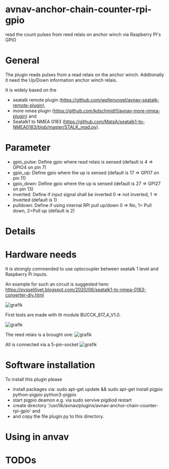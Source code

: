 # avnav-anchor-chain-counter-rpi-gpio
read the count pulses from reed relais on anchor winch via Raspberry PI's GPIO

# General

The plugin reads pulses from a read relais on the anchor winch.
Addtionally it need the Up/Down information anchor winch relais.

It is widely based on the
- seatalk remote plugin (https://github.com/wellenvogel/avnav-seatalk-remote-plugin),
- more nmea plugin      (https://github.com/kdschmidt1/avnav-more-nmea-plugin) and
- Seatalk1 to NMEA 0183 (https://github.com/MatsA/seatalk1-to-NMEA0183/blob/master/STALK_read.py).

# Parameter

- gpio_pulse: Define gpio where read relais is sensed (default is 4 => GPIO4 on pin 7)
- gpio_up: Define gpio where the up is sensed (default is 17 => GPI17 on pin 11)
- gpio_down: Define gpio where the up is sensed (default is 27 => GPI27 on pin 13)
- inverted: Define if input signal shall be inverted 0 => not inverted, 1 => Inverted (default is 1)
- pulldown: Define if using internal RPi pull up/down 0 => No, 1= Pull down, 2=Pull up (default is 2)

# Details

# Hardware needs
It is strongly commended to use optocoupler between seatalk 1 level and Raspberry Pi inputs.

An example for such an circuit is suggested here: https://pysselilivet.blogspot.com/2020/06/seatalk1-to-nmea-0183-converter-diy.html

![grafik](https://user-images.githubusercontent.com/98450191/153389077-942ecb63-cb50-4e82-a864-6e4f0f91789d.png)

First tests are made with th module BUCCK_817_4_V1.0.

![grafik](https://user-images.githubusercontent.com/98450191/153608792-99a1337d-caae-4a5d-8227-dcfd2a1625f6.png)

The reed relais is a brought one:
![grafik](https://user-images.githubusercontent.com/98450191/153610102-a7032b86-b099-4cb0-8240-e705e8a1149a.png)

All is connected via a 5-pin-socket
![grafik](https://user-images.githubusercontent.com/98450191/153610412-29df8e1b-9a7c-44ad-b887-7b91a2311fbe.png)


# Software installation

To install this plugin please 
- install packages via: sudo apt-get update && sudo apt-get install pigpio python-pigpio python3-pigpio
- start pigpio deamon e.g. via sudo servive pigdiod restart
- create directory '/usr/lib/avnav/plugins/avnav-anchor-chain-counter-rpi-gpio' and 
- and copy the file plugin.py to this directory.

# Using in anvav

# TODOs
